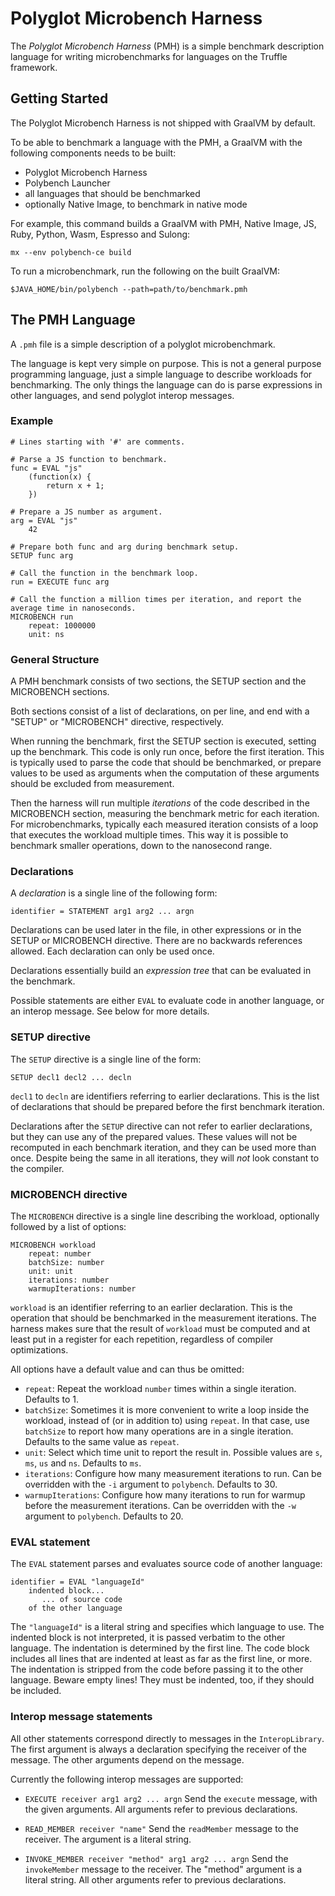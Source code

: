 # Polyglot Microbench Harness

The *Polyglot Microbench Harness* (PMH) is a simple benchmark description language for writing
microbenchmarks for languages on the Truffle framework.

## Getting Started

The Polyglot Microbench Harness is not shipped with GraalVM by default.

To be able to benchmark a language with the PMH, a GraalVM with the following components needs to be built:
* Polyglot Microbench Harness
* Polybench Launcher
* all languages that should be benchmarked
* optionally Native Image, to benchmark in native mode

For example, this command builds a GraalVM with PMH, Native Image, JS, Ruby, Python, Wasm, Espresso and Sulong:
```
mx --env polybench-ce build
```

To run a microbenchmark, run the following on the built GraalVM:
```
$JAVA_HOME/bin/polybench --path=path/to/benchmark.pmh
```

## The PMH Language

A `.pmh` file is a simple description of a polyglot microbenchmark.

The language is kept very simple on purpose. This is not a general purpose programming language, just a
simple language to describe workloads for benchmarking. The only things the language can do is parse
expressions in other languages, and send polyglot interop messages.

### Example

```
# Lines starting with '#' are comments.

# Parse a JS function to benchmark.
func = EVAL "js"
    (function(x) {
        return x + 1;
    })

# Prepare a JS number as argument.
arg = EVAL "js"
    42

# Prepare both func and arg during benchmark setup.
SETUP func arg

# Call the function in the benchmark loop.
run = EXECUTE func arg

# Call the function a million times per iteration, and report the average time in nanoseconds.
MICROBENCH run
    repeat: 1000000
    unit: ns
```

### General Structure

A PMH benchmark consists of two sections, the SETUP section and the MICROBENCH sections.

Both sections consist of a list of declarations, on per line, and end with a "SETUP" or
"MICROBENCH" directive, respectively.

When running the benchmark, first the SETUP section is executed, setting up the benchmark.
This code is only run once, before the first iteration. This is typically used to parse the code
that should be benchmarked, or prepare values to be used as arguments when the computation of
these arguments should be excluded from measurement.

Then the harness will run multiple *iterations* of the code described in the MICROBENCH section,
measuring the benchmark metric for each iteration. For microbenchmarks, typically each measured
iteration consists of a loop that executes the workload multiple times. This way it is possible
to benchmark smaller operations, down to the nanosecond range.

### Declarations

A *declaration* is a single line of the following form:
```
identifier = STATEMENT arg1 arg2 ... argn
```

Declarations can be used later in the file, in other expressions or in the SETUP or MICROBENCH directive.
There are no backwards references allowed. Each declaration can only be used once.

Declarations essentially build an *expression tree* that can be evaluated in the benchmark.

Possible statements are either `EVAL` to evaluate code in another language, or an interop message.
See below for more details.

### SETUP directive

The `SETUP` directive is a single line of the form:
```
SETUP decl1 decl2 ... decln
```

`decl1` to `decln` are identifiers referring to earlier declarations. This is the list of declarations
that should be prepared before the first benchmark iteration.

Declarations after the `SETUP` directive can not refer to earlier declarations, but they can use
any of the prepared values. These values will not be recomputed in each benchmark iteration, and they
can be used more than once. Despite being the same in all iterations, they will *not* look constant
to the compiler.

### MICROBENCH directive

The `MICROBENCH` directive is a single line describing the workload, optionally followed by a list
of options:
```
MICROBENCH workload
    repeat: number
    batchSize: number
    unit: unit
    iterations: number
    warmupIterations: number
```

`workload` is an identifier referring to an earlier declaration. This is the operation that should
be benchmarked in the measurement iterations. The harness makes sure that the result of `workload` must
be computed and at least put in a register for each repetition, regardless of compiler optimizations.

All options have a default value and can thus be omitted:

* `repeat`: Repeat the workload `number` times within a single iteration.
            Defaults to 1.
* `batchSize`: Sometimes it is more convenient to write a loop inside the workload, instead of (or in
               addition to) using `repeat`. In that case, use `batchSize` to report how many operations
               are in a single iteration.
               Defaults to the same value as `repeat`.
* `unit`: Select which time unit to report the result in.
          Possible values are `s`, `ms`, `us` and `ns`.
          Defaults to `ms`.
* `iterations`: Configure how many measurement iterations to run.
                Can be overridden with the `-i` argument to `polybench`.
                Defaults to 30.
* `warmupIterations`: Configure how many iterations to run for warmup before the measurement iterations.
                      Can be overridden with the `-w` argument to `polybench`.
                      Defaults to 20.

### EVAL statement

The `EVAL` statement parses and evaluates source code of another language:

```
identifier = EVAL "languageId"
    indented block...
       ... of source code
    of the other language
```

The `"languageId"` is a literal string and specifies which language to use. The indented block is not
interpreted, it is passed verbatim to the other language. The indentation is determined by the first line.
The code block includes all lines that are indented at least as far as the first line, or more. The
indentation is stripped from the code before passing it to the other language. Beware empty lines! They
must be indented, too, if they should be included.

### Interop message statements

All other statements correspond directly to messages in the `InteropLibrary`. The first argument is always
a declaration specifying the receiver of the message. The other arguments depend on the message.

Currently the following interop messages are supported:

* `EXECUTE receiver arg1 arg2 ... argn`
    Send the `execute` message, with the given arguments. All arguments refer to previous declarations.

* `READ_MEMBER receiver "name"`
    Send the `readMember` message to the receiver. The argument is a literal string.

* `INVOKE_MEMBER receiver "method" arg1 arg2 ... argn`
    Send the `invokeMember` message to the receiver. The "method" argument is a literal string. All other
    arguments refer to previous declarations.
